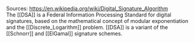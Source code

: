 Sources:
https://en.wikipedia.org/wiki/Digital_Signature_Algorithm
\
The [[DSA]] is a Federal Information Processing Standard for digital signatures, based on the mathematical concept of modular exponentiation and the [[Discrete_Logarithm]] problem. [[DSA]] is a variant of the [[Schnorr]] and [[ElGamal]] signature schemes.
